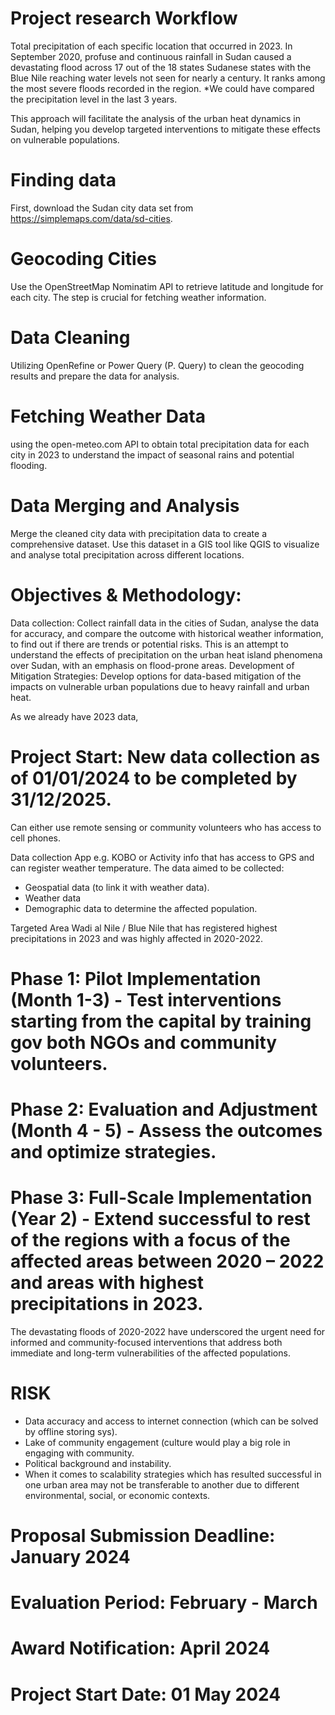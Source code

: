 # Project research Workflow
Total precipitation of each specific location that occurred in 2023.
In September 2020, profuse and continuous rainfall in Sudan caused a devastating flood across 17 out of the 18 states Sudanese states with the Blue Nile reaching water levels not seen for nearly a century. It ranks among the most severe floods recorded in the region. 
*We could have compared the precipitation level in the last 3 years.

This approach will facilitate the analysis of the urban heat dynamics in Sudan, helping you develop targeted interventions to mitigate these effects on vulnerable populations.
# Finding data 
First, download the Sudan city data set from https://simplemaps.com/data/sd-cities.
# Geocoding Cities
Use the OpenStreetMap Nominatim API to retrieve latitude and longitude for each city. 
The step is crucial for fetching weather information.
# Data Cleaning
Utilizing OpenRefine or Power Query (P. Query) to clean the geocoding results and prepare the data for analysis.
# Fetching Weather Data
using the open-meteo.com API to obtain total precipitation data for each city in 2023 to understand the impact of seasonal rains and potential flooding.
# Data Merging and Analysis
Merge the cleaned city data with precipitation data to create a comprehensive dataset. Use this dataset in a GIS tool like QGIS to visualize and analyse total precipitation across different locations.

# Objectives & Methodology:
Data collection: Collect rainfall data in the cities of Sudan, analyse the data for accuracy, and compare the outcome with historical weather information, to find out if there are trends or potential risks.
This is an attempt to understand the effects of precipitation on the urban heat island phenomena over Sudan, with an emphasis on flood-prone areas.
Development of Mitigation Strategies: Develop options for data-based mitigation of the impacts on vulnerable urban populations due to heavy rainfall and urban heat.

As we already have 2023 data,
# Project Start: New data collection as of 01/01/2024 to be completed by 31/12/2025. 
Can either use remote sensing or community volunteers who has access to cell phones.

Data collection App e.g. KOBO or Activity info that has access to GPS and can register weather temperature.
The data aimed to be collected:
-	Geospatial data (to link it with weather data).
-	Weather data
-	Demographic data to determine the affected population.

Targeted Area Wadi al Nile / Blue Nile that has registered highest precipitations in 2023 and was highly affected in 2020-2022.

# Phase 1: Pilot Implementation (Month 1-3) - Test interventions starting from the capital by training gov both NGOs and community volunteers.
# Phase 2: Evaluation and Adjustment (Month 4 - 5) - Assess the outcomes and optimize strategies.
# Phase 3: Full-Scale Implementation (Year 2) - Extend successful to rest of the regions with a focus of the affected areas between 2020 – 2022 and areas with highest precipitations in 2023.


The devastating floods of 2020-2022 have underscored the urgent need for informed and community-focused interventions that address both immediate and long-term vulnerabilities of the affected populations.


# RISK
-	Data accuracy and access to internet connection (which can be solved by offline storing sys).
-	Lake of community engagement (culture would play a big role in engaging with community.
-	Political background and instability.
-	When it comes to scalability strategies which has resulted successful in one urban area may not be transferable to another due to different environmental, social, or economic contexts.

# Proposal Submission Deadline: January 2024
# Evaluation Period: February - March
# Award Notification: April 2024
# Project Start Date: 01 May 2024